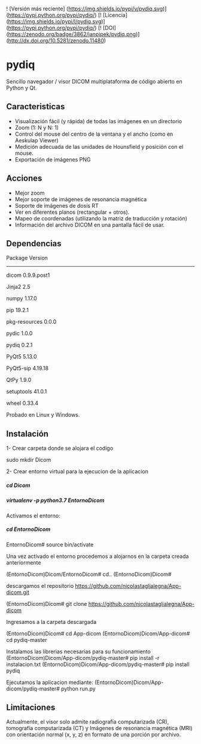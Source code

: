 ! [Versión más reciente] (https://img.shields.io/pypi/v/pydiq.svg)] (https://pypi.python.org/pypi/pydiq/)
[! [Licencia] (https://img.shields.io/pypi/l/pydiq.svg)] (https://pypi.python.org/pypi/pydiq/)
[! [DOI] (https://zenodo.org/badge/3862/janpipek/pydiq.png)] (http://dx.doi.org/10.5281/zenodo.11480)

pydiq
=====
Sencillo navegador / visor DICOM multiplataforma de código abierto en Python y Qt.

Caracteristicas
--------

* Visualización fácil (y rápida) de todas las imágenes en un directorio
* Zoom (1: N y N: 1)
* Control del mouse del centro de la ventana y el ancho (como en Aeskulap Viewer)
* Medición adecuada de las unidades de Hounsfield y posición con el mouse.
* Exportación de imágenes PNG

Acciones
-----

* Mejor zoom
* Mejor soporte de imágenes de resonancia magnética
* Soporte de imágenes de dosis RT
* Ver en diferentes planos (rectangular + otros).
* Mapeo de coordenadas (utilizando la matriz de traducción y rotación)
* Información del archivo DICOM en una pantalla fácil de usar.

Dependencias
------------

Package       Version    

------------- -----------

dicom         0.9.9.post1

Jinja2        2.5        

numpy         1.17.0     

pip           19.2.1     

pkg-resources 0.0.0      

pydic         1.0.0      

pydiq         0.2.1      

PyQt5         5.13.0     

PyQt5-sip     4.19.18    

QtPy          1.9.0      

setuptools    41.0.1     

wheel         0.33.4     


Probado en Linux y Windows.

Instalación
------------

1- Crear carpeta donde se alojara el codigo

sudo mkdir Dicom

2- Crear entorno virtual para la ejecucion de la aplicacion

##### cd Dicom
##### virtualenv -p python3.7 EntornoDicom

Activamos el entorno:

##### cd EntornoDicom
EntornoDicom# source bin/activate

Una vez activado el entorno procedemos a alojarnos en la carpeta creada anteriormente

(EntornoDicom)Dicom/EntornoDicom# cd..
(EntornoDicom)Dicom# 

descargamos el repositorio https://github.com/nicolastaglialegna/App-dicom.git

(EntornoDicom)Dicom#  git clone https://github.com/nicolastaglialegna/App-dicom

Ingresamos a la carpeta descargada

(EntornoDicom)Dicom# cd App-dicom
(EntornoDicom)Dicom/App-dicom# cd pydiq-master

Instalamos las librerias necesarias para su funcionamiento
(EntornoDicom)Dicom/App-dicom/pydiq-master# pip install -r instalacion.txt
(EntornoDicom)Dicom/App-dicom/pydiq-master# pip install pydiq

Ejecutamos la aplicacion mediante:
(EntornoDicom)Dicom/App-dicom/pydiq-master# python run.py


Limitaciones
-----------

Actualmente, el visor solo admite radiografía computarizada (CR), tomografía computarizada (CT) y
Imágenes de resonancia magnética (MRI) con orientación normal (x, y, z)
en formato de una porción por archivo.
